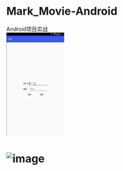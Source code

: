 # Mark_Movie-Android
Android项目实战 <br>
<img src="https://github.com/hokitlee/Mark_Movie-Android/blob/master/git/mark.gif" width="30%" height="30%" />
# ![image](http://limitip.com/wp-content/uploads/2018/06/markmovie-1.gif)
